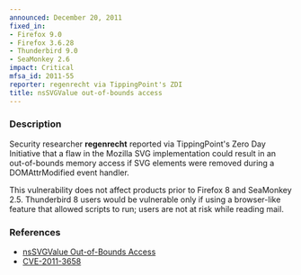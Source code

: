 ```yaml
---
announced: December 20, 2011
fixed_in:
- Firefox 9.0
- Firefox 3.6.28
- Thunderbird 9.0
- SeaMonkey 2.6
impact: Critical
mfsa_id: 2011-55
reporter: regenrecht via TippingPoint's ZDI
title: nsSVGValue out-of-bounds access
---
```


<h3>Description</h3>

<p>Security researcher <strong>regenrecht</strong> reported via
TippingPoint's Zero Day Initiative that a flaw in the Mozilla SVG
implementation could result in an out-of-bounds memory access if
SVG elements were removed during a DOMAttrModified event handler.
</p>

<p>This vulnerability does not affect products prior to Firefox 8
and SeaMonkey 2.5. Thunderbird 8 users would be vulnerable only if
using a browser-like feature that allowed scripts to run; users
are not at risk while reading mail.
</p>

<h3>References</h3>

<ul>
  <li><a href="https://bugzilla.mozilla.org/show_bug.cgi?id=708186">
      nsSVGValue Out-of-Bounds Access</a></li>
  <li><a href="http://cve.mitre.org/cgi-bin/cvename.cgi?name=CVE-2011-3658" class="ex-ref">CVE-2011-3658</a></li>
</ul>


